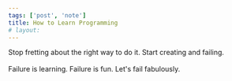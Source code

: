 ```yaml
---
tags: ['post', 'note']
title: How to Learn Programming
# layout:
---
```


Stop fretting about the right way to do it. Start creating and failing.  
\
Failure is learning. Failure is fun. Let's fail fabulously.
